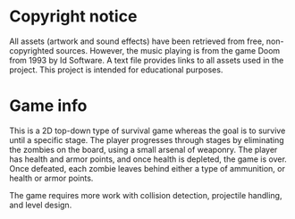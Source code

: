 # Copyright notice
All assets (artwork and sound effects) have been retrieved from free, non-copyrighted sources. 
However, the music playing is from the game Doom from 1993 by Id Software. 
A text file provides links to all assets used in the project. 
This project is intended for educational purposes. 

# Game info
This is a 2D top-down type of survival game whereas the goal is to survive until a specific stage. The player progresses through stages by eliminating the zombies on the board, using a small arsenal of weaponry. The player has health and armor points, and once health is depleted, the game is over. Once defeated, each zombie leaves behind either a type of ammunition, or health or armor points.

The game requires more work with collision detection, projectile handling, and level design. 
